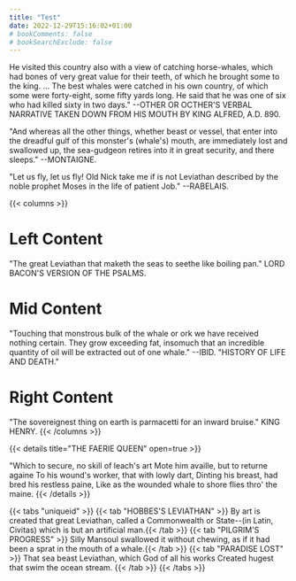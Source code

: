 ```yaml
---
title: "Test"
date: 2022-12-29T15:16:02+01:00
# bookComments: false
# bookSearchExclude: false
---
```


He visited this country also with a view of catching horse-whales,
which had bones of very great value for their teeth, of which he
brought some to the king. ...  The best whales were catched in his
own country, of which some were forty-eight, some fifty yards long.
He said that he was one of six who had killed sixty in two days."
--OTHER OR OCTHER'S VERBAL NARRATIVE TAKEN DOWN FROM HIS MOUTH BY
KING ALFRED, A.D. 890.

"And whereas all the other things, whether beast or vessel, that
enter into the dreadful gulf of this monster's (whale's) mouth, are
immediately lost and swallowed up, the sea-gudgeon retires into it in
great security, and there sleeps." --MONTAIGNE.

"Let us fly, let us fly!  Old Nick take me if is not Leviathan
described by the noble prophet Moses in the life of patient Job."
--RABELAIS.



{{< columns >}} <!-- begin columns block -->
# Left Content
"The great Leviathan that maketh the seas to seethe like boiling
pan." LORD BACON'S VERSION OF THE PSALMS.

# Mid Content
"Touching that monstrous bulk of the whale or ork we have received
nothing certain.  They grow exceeding fat, insomuch that an
incredible quantity of oil will be extracted out of one whale."
--IBID.  "HISTORY OF LIFE AND DEATH."

# Right Content
"The sovereignest thing on earth is parmacetti for an inward bruise."
KING HENRY.
{{< /columns >}}



{{< details title="THE FAERIE QUEEN" open=true >}}

"Which to secure, no skill of leach's art
Mote him availle, but to returne againe
To his wound's worker, that with lowly dart,
Dinting his breast, had bred his restless paine,
Like as the wounded whale to shore flies thro' the maine.
{{< /details >}}



{{< tabs "uniqueid" >}}
{{< tab "HOBBES'S LEVIATHAN" >}} By art is created that great Leviathan, called a Commonwealth or
State--(in Latin, Civitas) which is but an artificial man.{{< /tab >}}
{{< tab "PILGRIM'S PROGRESS" >}} Silly Mansoul swallowed it without chewing, as if it had been a
sprat in the mouth of a whale.{{< /tab >}}
{{< tab "PARADISE LOST" >}} That sea beast
Leviathan, which God of all his works
Created hugest that swim the ocean stream. {{< /tab >}}
{{< /tabs >}}

